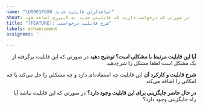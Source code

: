 ```yaml
---
name: "\U0001F680 اضافه‌کردن قابلیت جدید"
about: در صورتی که درخواست دارید که قابلیتی جدید به لایبرری اضافه شود
title: "[FEATURE]: شرح قابلیت درخواستی"
labels: enhancement
assignees: ''

---
```


<div dir='rtl'>

**آیا این قابلیت مرتبط با مشکلی است؟ توضیح دهید**
در صورتی که این قابلیت برگرفته از یک مشکل است لطفا مشکل را شرح‌دهید

[//]: # (در صورتی که قصد دارید مشکلی را بیان کنید و درخواست قابلیتی را ندارید بایستی مشکل را بصورت خطا یا باگ مطرح کنید و نه قابلیت)

**شرح قابلیت و کارکرد آن**
این قابلیت چه استفاده‌ای دارد و چه مشکلی را حل می‌کند یا چه امکانی را اضافه می‌کند

**در حال حاضر جایگزینی برای این قابلیت وجود دارد؟**
در صورتی که این قابلیت نباشد آیا راه جایگزینی وجود دارد؟

</div>
